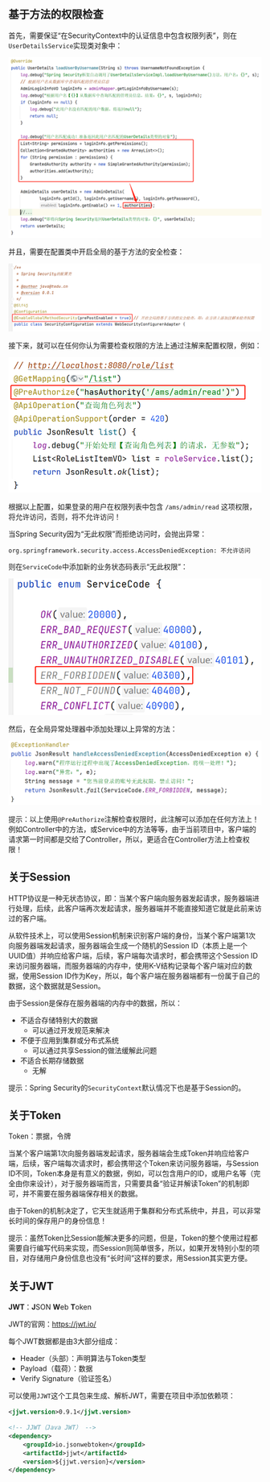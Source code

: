 ## 基于方法的权限检查

首先，需要保证“在SecurityContext中的认证信息中包含权限列表”，则在`UserDetailsService`实现类对象中：

![image-20230524093645979](assets/image-20230524093645979.png)

并且，需要在配置类中开启全局的基于方法的安全检查：

![image-20230524093726821](assets/image-20230524093726821.png)

接下来，就可以在任何你认为需要检查权限的方法上通过注解来配置权限，例如：

![image-20230524093812966](assets/image-20230524093812966.png)

根据以上配置，如果登录的用户在权限列表中包含 `/ams/admin/read` 这项权限，将允许访问，否则，将不允许访问！

当Spring Security因为“无此权限”而拒绝访问时，会抛出异常：

```
org.springframework.security.access.AccessDeniedException: 不允许访问
```

则在`ServiceCode`中添加新的业务状态码表示“无此权限”：

![image-20230524095102072](assets/image-20230524095102072.png)

然后，在全局异常处理器中添加处理以上异常的方法：

![image-20230524095136548](assets/image-20230524095136548.png)

提示：以上使用`@PreAuthorize`注解检查权限时，此注解可以添加在任何方法上！例如Controller中的方法，或Service中的方法等等，由于当前项目中，客户端的请求第一时间都是交给了Controller，所以，更适合在Controller方法上检查权限！

## 关于Session

HTTP协议是一种无状态协议，即：当某个客户端向服务器发起请求，服务器端进行处理，后续，此客户端再次发起请求，服务器端并不能直接知道它就是此前来访过的客户端。

从软件技术上，可以使用Session机制来识别客户端的身份，当某个客户端第1次向服务器端发起请求，服务器端会生成一个随机的Session ID（本质上是一个UUID值）并响应给客户端，后续，客户端每次请求时，都会携带这个Session ID来访问服务器端，而服务器端的内存中，使用K-V结构记录每个客户端对应的数据，使用Session ID作为Key，所以，每个客户端在服务器端都有一份属于自己的数据，这个数据就是Session。

由于Session是保存在服务器端的内存中的数据，所以：

- 不适合存储特别大的数据
  - 可以通过开发规范来解决
- 不便于应用到集群或分布式系统
  - 可以通过共享Session的做法缓解此问题
- 不适合长期存储数据
  - 无解

提示：Spring Security的`SecurityContext`默认情况下也是基于Session的。

## 关于Token

Token：票据，令牌

当某个客户端第1次向服务器端发起请求，服务器端会生成Token并响应给客户端，后续，客户端每次请求时，都会携带这个Token来访问服务器端，与Session ID不同，Token本身是有意义的数据，例如，可以包含用户的ID，或用户名等（完全由你来设计），对于服务器端而言，只需要具备“验证并解读Token”的机制即可，并不需要在服务器端保存相关的数据。

由于Token的机制决定了，它天生就适用于集群和分布式系统中，并且，可以非常长时间的保存用户的身份信息！

提示：虽然Token比Session能解决更多的问题，但是，Token的整个使用过程都需要自行编写代码来实现，而Session则简单很多，所以，如果开发特别小型的项目，对存储用户身份信息也没有“长时间”这样的要求，用Session其实更方便。

## 关于JWT

**JWT**：**J**SON **W**eb **T**oken

JWT的官网：https://jwt.io/

每个JWT数据都是由3大部分组成：

- Header（头部）：声明算法与Token类型
- Payload（载荷）：数据
- Verify Signature（验证签名）

可以使用`JJWT`这个工具包来生成、解析JWT，需要在项目中添加依赖项：

```xml
<jjwt.version>0.9.1</jjwt.version>
```

```xml
<!-- JJWT（Java JWT） -->
<dependency>
    <groupId>io.jsonwebtoken</groupId>
    <artifactId>jjwt</artifactId>
    <version>${jjwt.version}</version>
</dependency>
```



























